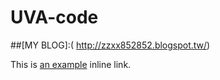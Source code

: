# UVA-code

##[MY BLOG]:( http://zzxx852852.blogspot.tw/)



This is [an example](http://example.com/ "Title") inline link.
